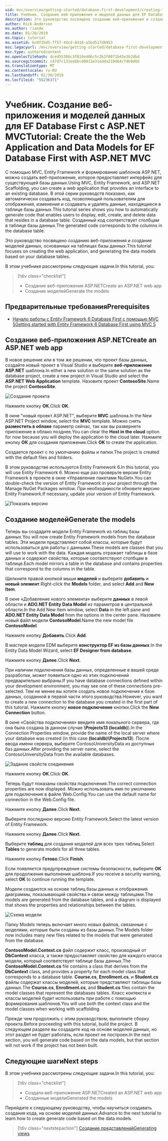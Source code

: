 ```yaml
---
uid: mvc/overview/getting-started/database-first-development/creating-the-web-application
title: Учебник. Создание веб-приложения и моделей данных для EF Database First с ASP.NET MVC
description: Это руководство посвящено созданию веб-приложения и создание моделей данных, основанных на таблицах базы данных.
author: Rick-Anderson
ms.author: riande
ms.date: 01/28/2019
ms.topic: tutorial
ms.assetid: bc8f2bd5-ff57-4dcd-8418-a5bd517d8953
msc.legacyurl: /mvc/overview/getting-started/database-first-development/creating-the-web-application
msc.type: authoredcontent
ms.openlocfilehash: dced55386c3f810e406c5c2b3f0071b45e3b2dbd
ms.sourcegitcommit: c47d7c131eebbcd8811e31edda210d64cf4b9d6b
ms.translationtype: MT
ms.contentlocale: ru-RU
ms.lasthandoff: 01/30/2019
ms.locfileid: "55236371"
---
```

# <a name="tutorial-create-the-the-web-application-and-data-models-for-ef-database-first-with-aspnet-mvc"></a><span data-ttu-id="90bfe-103">Учебник. Создание веб-приложения и моделей данных для EF Database First с ASP.NET MVC</span><span class="sxs-lookup"><span data-stu-id="90bfe-103">Tutorial: Create the the Web Application and Data Models for EF Database First with ASP.NET MVC</span></span>

 <span data-ttu-id="90bfe-104">С помощью MVC, Entity Framework и формирование шаблонов ASP.NET, можно создать веб-приложение, которое предоставляет интерфейс для существующей базы данных.</span><span class="sxs-lookup"><span data-stu-id="90bfe-104">Using MVC, Entity Framework, and ASP.NET Scaffolding, you can create a web application that provides an interface to an existing database.</span></span> <span data-ttu-id="90bfe-105">В этой серии руководств показано, как автоматически создавать код, позволяющий пользователям для отображения, изменения и создавать и удалять данные, находящиеся в таблице базы данных.</span><span class="sxs-lookup"><span data-stu-id="90bfe-105">This tutorial series shows you how to automatically generate code that enables users to display, edit, create, and delete data that resides in a database table.</span></span> <span data-ttu-id="90bfe-106">Созданный код соответствует столбцам в таблице базы данных.</span><span class="sxs-lookup"><span data-stu-id="90bfe-106">The generated code corresponds to the columns in the database table.</span></span>

<span data-ttu-id="90bfe-107">Это руководство посвящено созданию веб-приложения и создание моделей данных, основанных на таблицах базы данных.</span><span class="sxs-lookup"><span data-stu-id="90bfe-107">This tutorial focuses on creating the web application, and generating the data models based on your database tables.</span></span>

<span data-ttu-id="90bfe-108">В этом учебнике рассмотрены следующие задачи.</span><span class="sxs-lookup"><span data-stu-id="90bfe-108">In this tutorial, you:</span></span>

> [!div class="checklist"]
> * <span data-ttu-id="90bfe-109">Создание веб-приложения ASP.NET</span><span class="sxs-lookup"><span data-stu-id="90bfe-109">Create an ASP.NET web app</span></span>
> * <span data-ttu-id="90bfe-110">Создание моделей</span><span class="sxs-lookup"><span data-stu-id="90bfe-110">Generate the models</span></span>

## <a name="prerequisites"></a><span data-ttu-id="90bfe-111">Предварительные требования</span><span class="sxs-lookup"><span data-stu-id="90bfe-111">Prerequisites</span></span>

* [<span data-ttu-id="90bfe-112">Начало работы с Entity Framework 6 Database First с помощью MVC 5</span><span class="sxs-lookup"><span data-stu-id="90bfe-112">Getting started with Entity Framework 6 Database First using MVC 5</span></span>](setting-up-database.md)

## <a name="create-an-aspnet-web-app"></a><span data-ttu-id="90bfe-113">Создание веб-приложения ASP.NET</span><span class="sxs-lookup"><span data-stu-id="90bfe-113">Create an ASP.NET web app</span></span>

<span data-ttu-id="90bfe-114">В новое решение или в том же решении, что проект базы данных, создайте новый проект в Visual Studio и выберите **веб-приложение ASP.NET** шаблона.</span><span class="sxs-lookup"><span data-stu-id="90bfe-114">In either a new solution or the same solution as the database project, create a new project in Visual Studio and select the **ASP.NET Web Application** template.</span></span> <span data-ttu-id="90bfe-115">Назовите проект **ContosoSite**.</span><span class="sxs-lookup"><span data-stu-id="90bfe-115">Name the project **ContosoSite**.</span></span>

![Создание проекта](creating-the-web-application/_static/image1.png)

<span data-ttu-id="90bfe-117">Нажмите кнопку **ОК**.</span><span class="sxs-lookup"><span data-stu-id="90bfe-117">Click **OK**.</span></span>

<span data-ttu-id="90bfe-118">В окне "новый проект ASP.NET", выберите **MVC** шаблона.</span><span class="sxs-lookup"><span data-stu-id="90bfe-118">In the New ASP.NET Project window, select the **MVC** template.</span></span> <span data-ttu-id="90bfe-119">Можно снять **разместить в облаке** параметр сейчас, так как вы развернете приложение в облако позднее.</span><span class="sxs-lookup"><span data-stu-id="90bfe-119">You can clear the **Host in the cloud** option for now because you will deploy the application to the cloud later.</span></span> <span data-ttu-id="90bfe-120">Нажмите кнопку **ОК** для создания приложения.</span><span class="sxs-lookup"><span data-stu-id="90bfe-120">Click **OK** to create the application.</span></span>

<span data-ttu-id="90bfe-121">Создается проект с по умолчанию файлы и папки.</span><span class="sxs-lookup"><span data-stu-id="90bfe-121">The project is created with the default files and folders.</span></span>

<span data-ttu-id="90bfe-122">В этом руководстве используется Entity Framework 6.</span><span class="sxs-lookup"><span data-stu-id="90bfe-122">In this tutorial, you will use Entity Framework 6.</span></span> <span data-ttu-id="90bfe-123">Можно еще раз проверьте версии Entity Framework в проекте в окне «Управление пакетами NuGet».</span><span class="sxs-lookup"><span data-stu-id="90bfe-123">You can double-check the version of Entity Framework in your project through the Manage NuGet Packages window.</span></span> <span data-ttu-id="90bfe-124">При необходимости обновите версию Entity Framework.</span><span class="sxs-lookup"><span data-stu-id="90bfe-124">If necessary, update your version of Entity Framework.</span></span>

![Показать версию](creating-the-web-application/_static/image3.png)

## <a name="generate-the-models"></a><span data-ttu-id="90bfe-126">Создание моделей</span><span class="sxs-lookup"><span data-stu-id="90bfe-126">Generate the models</span></span>

<span data-ttu-id="90bfe-127">Теперь вы создадите модели Entity Framework из таблиц базы данных.</span><span class="sxs-lookup"><span data-stu-id="90bfe-127">You will now create Entity Framework models from the database tables.</span></span> <span data-ttu-id="90bfe-128">Эти модели представляют собой классы, которые будут использоваться для работы с данными.</span><span class="sxs-lookup"><span data-stu-id="90bfe-128">These models are classes that you will use to work with the data.</span></span> <span data-ttu-id="90bfe-129">Каждая модель отражает таблицы в базе данных и содержит свойства, которые соответствуют столбцам в таблице.</span><span class="sxs-lookup"><span data-stu-id="90bfe-129">Each model mirrors a table in the database and contains properties that correspond to the columns in the table.</span></span>

<span data-ttu-id="90bfe-130">Щелкните правой кнопкой мыши **моделей** и выберите **добавить** и **новый элемент**.</span><span class="sxs-lookup"><span data-stu-id="90bfe-130">Right-click the **Models** folder, and select **Add** and **New Item**.</span></span>

<span data-ttu-id="90bfe-131">В окне «Добавление нового элемента» выберите **данных** в левой области и **ADO.NET Entity Data Model** из параметров в центральной области.</span><span class="sxs-lookup"><span data-stu-id="90bfe-131">In the Add New Item window, select **Data** in the left pane and **ADO.NET Entity Data Model** from the options in the center pane.</span></span> <span data-ttu-id="90bfe-132">Назовите новый файл модели **ContosoModel**.</span><span class="sxs-lookup"><span data-stu-id="90bfe-132">Name the new model file **ContosoModel**.</span></span>

<span data-ttu-id="90bfe-133">Нажмите кнопку **Добавить**.</span><span class="sxs-lookup"><span data-stu-id="90bfe-133">Click **Add**.</span></span>

<span data-ttu-id="90bfe-134">В мастере модели EDM выберите **конструктор EF из базы данных**.</span><span class="sxs-lookup"><span data-stu-id="90bfe-134">In the Entity Data Model Wizard, select **EF Designer from database**.</span></span>

<span data-ttu-id="90bfe-135">Нажмите кнопку **Далее**.</span><span class="sxs-lookup"><span data-stu-id="90bfe-135">Click **Next**.</span></span>

<span data-ttu-id="90bfe-136">При наличии подключения базы данных, определенные в вашей среде разработки, может появиться одно из этих подключений предварительно выбраны.</span><span class="sxs-lookup"><span data-stu-id="90bfe-136">If you have database connections defined within your development environment, you may see one of these connections pre-selected.</span></span> <span data-ttu-id="90bfe-137">Тем не менее вы хотите создать новое подключение к базе данных, созданной в первой части этого руководства.</span><span class="sxs-lookup"><span data-stu-id="90bfe-137">However, you want to create a new connection to the database you created in the first part of this tutorial.</span></span> <span data-ttu-id="90bfe-138">Нажмите кнопку **новое подключение** кнопки.</span><span class="sxs-lookup"><span data-stu-id="90bfe-138">Click the **New Connection** button.</span></span>

<span data-ttu-id="90bfe-139">В окне «Свойства подключения» введите имя локального сервера, где она была создана (в данном случае **\Projects13 (localdb)**).</span><span class="sxs-lookup"><span data-stu-id="90bfe-139">In the Connection Properties window, provide the name of the local server where your database was created (in this case **(localdb)\Projects13**).</span></span> <span data-ttu-id="90bfe-140">После ввода имени сервера, выберите ContosoUniversityData из доступных баз данных.</span><span class="sxs-lookup"><span data-stu-id="90bfe-140">After providing the server name, select the ContosoUniversityData from the available databases.</span></span>

![Задание свойств соединения](creating-the-web-application/_static/image8.png)

<span data-ttu-id="90bfe-142">Нажмите кнопку **ОК**.</span><span class="sxs-lookup"><span data-stu-id="90bfe-142">Click **OK**.</span></span>

<span data-ttu-id="90bfe-143">Теперь будут показаны свойства подключения.</span><span class="sxs-lookup"><span data-stu-id="90bfe-143">The correct connection properties are now displayed.</span></span> <span data-ttu-id="90bfe-144">Можно использовать имя по умолчанию для подключения в файле Web.Config.</span><span class="sxs-lookup"><span data-stu-id="90bfe-144">You can use the default name for connection in the Web.Config file.</span></span>

<span data-ttu-id="90bfe-145">Нажмите кнопку **Далее**.</span><span class="sxs-lookup"><span data-stu-id="90bfe-145">Click **Next**.</span></span>

<span data-ttu-id="90bfe-146">Выберите последнюю версию Entity Framework.</span><span class="sxs-lookup"><span data-stu-id="90bfe-146">Select the latest version of Entity Framework.</span></span>

<span data-ttu-id="90bfe-147">Нажмите кнопку **Далее**.</span><span class="sxs-lookup"><span data-stu-id="90bfe-147">Click **Next**.</span></span>

<span data-ttu-id="90bfe-148">Выберите **таблиц** для создания моделей для всех трех таблиц.</span><span class="sxs-lookup"><span data-stu-id="90bfe-148">Select **Tables** to generate models for all three tables.</span></span>

<span data-ttu-id="90bfe-149">Нажмите кнопку **Готово**.</span><span class="sxs-lookup"><span data-stu-id="90bfe-149">Click **Finish**.</span></span>

<span data-ttu-id="90bfe-150">Если появляется предупреждение системы безопасности, выберите **ОК** для продолжения выполнения шаблона.</span><span class="sxs-lookup"><span data-stu-id="90bfe-150">If you receive a security warning, select **OK** to continue running the template.</span></span>

<span data-ttu-id="90bfe-151">Модели создаются на основе таблиц базы данных и отображения диаграммы, показывающий свойства и связи между таблицами.</span><span class="sxs-lookup"><span data-stu-id="90bfe-151">The models are generated from the database tables, and a diagram is displayed that shows the properties and relationships between the tables.</span></span>

![Схема модели](creating-the-web-application/_static/image11.png)

<span data-ttu-id="90bfe-153">Папку Models теперь включает много новых файлов, связанные с моделями, которые были созданы из базы данных.</span><span class="sxs-lookup"><span data-stu-id="90bfe-153">The Models folder now includes many new files related to the models that were generated from the database.</span></span>

<span data-ttu-id="90bfe-154">**ContosoModel.Context.cs** файл содержит класс, производный от **DbContext** класса, а также предоставляет свойство для каждого класса модели, который соответствует таблице базы данных.</span><span class="sxs-lookup"><span data-stu-id="90bfe-154">The **ContosoModel.Context.cs** file contains a class that derives from the **DbContext** class, and provides a property for each model class that corresponds to a database table.</span></span> <span data-ttu-id="90bfe-155">**Course.cs**, **Enrollment.cs**, и **Student.cs** файлы содержат классы моделей, которые представляют таблицы базы данных.</span><span class="sxs-lookup"><span data-stu-id="90bfe-155">The **Course.cs**, **Enrollment.cs**, and **Student.cs** files contain the model classes that represent the databases tables.</span></span> <span data-ttu-id="90bfe-156">Класс контекста и классы моделей будет использовать при работе с помощью формирования шаблонов.</span><span class="sxs-lookup"><span data-stu-id="90bfe-156">You will use both the context class and the model classes when working with scaffolding.</span></span>

<span data-ttu-id="90bfe-157">Прежде чем продолжить с этим руководством, выполните сборку проекта.</span><span class="sxs-lookup"><span data-stu-id="90bfe-157">Before proceeding with this tutorial, build the project.</span></span> <span data-ttu-id="90bfe-158">В следующем разделе вы создадите код на основе моделей данных, но этот раздел не будет работать, если проект не построен.</span><span class="sxs-lookup"><span data-stu-id="90bfe-158">In the next section, you will generate code based on the data models, but that section will not work if the project has not been built.</span></span>

## <a name="next-steps"></a><span data-ttu-id="90bfe-159">Следующие шаги</span><span class="sxs-lookup"><span data-stu-id="90bfe-159">Next steps</span></span>

<span data-ttu-id="90bfe-160">В этом учебнике рассмотрены следующие задачи.</span><span class="sxs-lookup"><span data-stu-id="90bfe-160">In this tutorial, you:</span></span>

> [!div class="checklist"]
> * <span data-ttu-id="90bfe-161">Создали веб-приложение ASP.NET</span><span class="sxs-lookup"><span data-stu-id="90bfe-161">Created an ASP.NET web app</span></span>
> * <span data-ttu-id="90bfe-162">Созданные модели</span><span class="sxs-lookup"><span data-stu-id="90bfe-162">Generated the models</span></span>

<span data-ttu-id="90bfe-163">Перейдите к следующему руководству, чтобы научиться создавать создания кода, на основе моделей данных.</span><span class="sxs-lookup"><span data-stu-id="90bfe-163">Advance to the next tutorial to learn how to create generate code based on the data models.</span></span>
> [!div class="nextstepaction"]
> [<span data-ttu-id="90bfe-164">Создание представлений</span><span class="sxs-lookup"><span data-stu-id="90bfe-164">Generating views</span></span>](generating-views.md)
